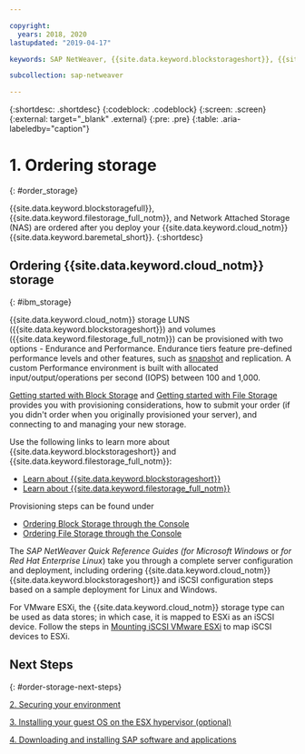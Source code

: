 ```yaml
---

copyright:
  years: 2018, 2020
lastupdated: "2019-04-17"

keywords: SAP NetWeaver, {{site.data.keyword.blockstorageshort}}, {{site.data.keyword.filestorage_full_notm}}, {{site.data.keyword.cloud_notm}}, {{site.data.keyword.baremetal_short}}

subcollection: sap-netweaver

---
```


{:shortdesc: .shortdesc}
{:codeblock: .codeblock}
{:screen: .screen}
{:external: target="_blank" .external}
{:pre: .pre}
{:table: .aria-labeledby="caption"}

# 1. Ordering storage
{: #order_storage}

{{site.data.keyword.blockstoragefull}}, {{site.data.keyword.filestorage_full_notm}}, and Network Attached Storage (NAS) are ordered after you deploy your {{site.data.keyword.cloud_notm}} {{site.data.keyword.baremetal_short}}.
{:shortdesc}

## Ordering {{site.data.keyword.cloud_notm}} storage
{: #ibm_storage}

{{site.data.keyword.cloud_notm}} storage LUNS ({{site.data.keyword.blockstorageshort}}) and volumes ({{site.data.keyword.filestorage_full_notm}}) can be provisioned with two options - Endurance and Performance. Endurance tiers feature pre-defined performance levels and other features, such as [snapshot](/docs/BlockStorage?topic=BlockStorage-snapshots) and replication. A custom Performance environment is built with allocated input/output/operations per second (IOPS) between 100 and 1,000.

[Getting started with Block Storage](/docs/BlockStorage?topic=BlockStorage-getting-started) and [Getting started with File Storage](/docs/FileStorage?topic=FileStorage-getting-started) provides you with provisioning considerations, how to submit your order (if you didn't order when you originally provisioned your server), and connecting to and managing your new storage.

Use the following links to learn more about {{site.data.keyword.blockstorageshort}} and {{site.data.keyword.filestorage_full_notm}}:
* [Learn about {{site.data.keyword.blockstorageshort}}](/docs/BlockStorage?topic=BlockStorage-About)
* [Learn about {{site.data.keyword.filestorage_full_notm}}](/docs/FileStorage?topic=FileStorage-about)

Provisioning steps can be found under
* [Ordering Block Storage through the Console](/docs/BlockStorage?topic=BlockStorage-orderingthroughConsole)
* [Ordering File Storage through the Console](/docs/FileStorage?topic-FileStorage-orderConsole)

The *SAP NetWeaver Quick Reference Guides (for Microsoft Windows* or *for Red Hat Enterprise Linux*) take you through a complete server configuration and deployment, including ordering {{site.data.keyword.cloud_notm}} {{site.data.keyword.blockstorageshort}} and iSCSI configuration steps based on a sample deployment for Linux and Windows.

For VMware ESXi, the {{site.data.keyword.cloud_notm}} storage type can be used as data stores; in which case, it is mapped to ESXi as an iSCSI device. Follow the steps in [Mounting iSCSI VMware ESXi](/docs/vmware?topic=VMware-mount-iscsi-esxi#mount-iscsi-esxi) to map iSCSI devices to ESXi.

## Next Steps
{: #order-storage-next-steps}

  [2. Securing your environment](/docs/sap-netweaver?topic=sap-netweaver-secure_environment#secure_environment)

  [3. Installing your guest OS on the ESX hypervisor (optional)](/docs/sap-netweaver?topic=sap-netweaver-install_guest_os#install_guest_os)

  [4. Downloading and installing SAP software and applications](/docs/sap-netweaver?topic=sap-netweaver-install_sap#install_sap)
